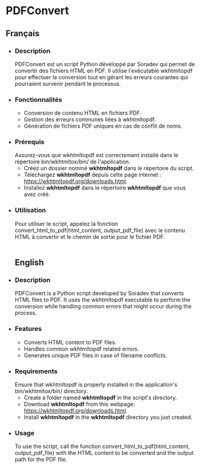 <h1>PDFConvert</h1>
<h2>Français</h2>
<ul>
<li><h3>Description</h3>
PDFConvert est un script Python développé par Soradev qui permet de convertir des fichiers HTML en PDF. Il utilise l'exécutable wkhtmltopdf pour effectuer la conversion tout en gérant les erreurs courantes qui pourraient survenir pendant le processus.
<br></li>
<li><h3>Fonctionnalités</h3>
<ul>
    <li>Conversion de contenu HTML en fichiers PDF.</li>
    <li>Gestion des erreurs communes liées à wkhtmltopdf.</li>
    <li>Génération de fichiers PDF uniques en cas de conflit de noms.</li>
</ul></li>
<li><h3>Prérequis</h3>
Assurez-vous que wkhtmltopdf est correctement installé dans le répertoire bin/wkhtmltox/bin/ de l'application.
<ul>
    <li>Créez un dossier nommé <strong>wkhtmltopdf</strong> dans le répertoire du script.</li>
    <li>Téléchargez <strong>wkhtmltopdf</strong> depuis cette page internet : <a href="https://wkhtmltopdf.org/downloads.html">https://wkhtmltopdf.org/downloads.html</a>.</li>
    <li>Installez <strong>wkhtmltopdf</strong> dans le répertoire <strong>wkhtmltopdf</strong> que vous avez créé.</li>
</ul></li>
<li><h3>Utilisation</h3>
Pour utiliser le script, appelez la fonction convert_html_to_pdf(html_content, output_pdf_file) avec le contenu HTML à convertir et le chemin de sortie pour le fichier PDF.</li>
<br>
<h2>English</h2>
<li><h3>Description</h3>
PDFConvert is a Python script developed by Soradev that converts HTML files to PDF. It uses the wkhtmltopdf executable to perform the conversion while handling common errors that might occur during the process.
<br></li>
<li><h3>Features</h3>
<ul>
    <li>Converts HTML content to PDF files.</li>
    <li>Handles common wkhtmltopdf related errors.</li>
    <li>Generates unique PDF files in case of filename conflicts.</li>
</ul></li>
<li><h3>Requirements</h3>
Ensure that wkhtmltopdf is properly installed in the application's bin/wkhtmltox/bin/ directory.
<ul>
    <li>Create a folder named <strong>wkhtmltopdf</strong> in the script's directory.</li>
    <li>Download <strong>wkhtmltopdf</strong> from this webpage: <a href="https://wkhtmltopdf.org/downloads.html">https://wkhtmltopdf.org/downloads.html</a>.</li>
    <li>Install <strong>wkhtmltopdf</strong> in the <strong>wkhtmltopdf</strong> directory you just created.</li>
</ul></li>
<li><h3>Usage</h3>
To use the script, call the function convert_html_to_pdf(html_content, output_pdf_file) with the HTML content to be converted and the output path for the PDF file.</li>
</ul>
